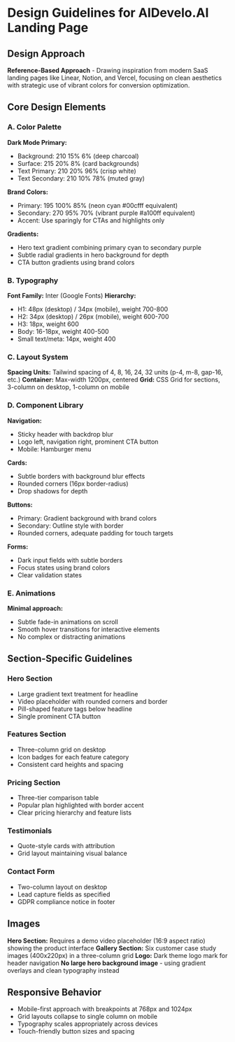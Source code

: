 # Design Guidelines for AIDevelo.AI Landing Page

## Design Approach
**Reference-Based Approach** - Drawing inspiration from modern SaaS landing pages like Linear, Notion, and Vercel, focusing on clean aesthetics with strategic use of vibrant colors for conversion optimization.

## Core Design Elements

### A. Color Palette
**Dark Mode Primary:**
- Background: 210 15% 6% (deep charcoal)
- Surface: 215 20% 8% (card backgrounds) 
- Text Primary: 210 20% 96% (crisp white)
- Text Secondary: 210 10% 78% (muted gray)

**Brand Colors:**
- Primary: 195 100% 85% (neon cyan #00cfff equivalent)
- Secondary: 270 95% 70% (vibrant purple #a100ff equivalent)
- Accent: Use sparingly for CTAs and highlights only

**Gradients:**
- Hero text gradient combining primary cyan to secondary purple
- Subtle radial gradients in hero background for depth
- CTA button gradients using brand colors

### B. Typography
**Font Family:** Inter (Google Fonts)
**Hierarchy:**
- H1: 48px (desktop) / 34px (mobile), weight 700-800
- H2: 34px (desktop) / 26px (mobile), weight 600-700  
- H3: 18px, weight 600
- Body: 16-18px, weight 400-500
- Small text/meta: 14px, weight 400

### C. Layout System
**Spacing Units:** Tailwind spacing of 4, 8, 16, 24, 32 units (p-4, m-8, gap-16, etc.)
**Container:** Max-width 1200px, centered
**Grid:** CSS Grid for sections, 3-column on desktop, 1-column on mobile

### D. Component Library

**Navigation:**
- Sticky header with backdrop blur
- Logo left, navigation right, prominent CTA button
- Mobile: Hamburger menu

**Cards:**
- Subtle borders with background blur effects
- Rounded corners (16px border-radius)
- Drop shadows for depth

**Buttons:**
- Primary: Gradient background with brand colors
- Secondary: Outline style with border
- Rounded corners, adequate padding for touch targets

**Forms:**
- Dark input fields with subtle borders
- Focus states using brand colors
- Clear validation states

### E. Animations
**Minimal approach:**
- Subtle fade-in animations on scroll
- Smooth hover transitions for interactive elements
- No complex or distracting animations

## Section-Specific Guidelines

### Hero Section
- Large gradient text treatment for headline
- Video placeholder with rounded corners and border
- Pill-shaped feature tags below headline
- Single prominent CTA button

### Features Section  
- Three-column grid on desktop
- Icon badges for each feature category
- Consistent card heights and spacing

### Pricing Section
- Three-tier comparison table
- Popular plan highlighted with border accent
- Clear pricing hierarchy and feature lists

### Testimonials
- Quote-style cards with attribution
- Grid layout maintaining visual balance

### Contact Form
- Two-column layout on desktop
- Lead capture fields as specified
- GDPR compliance notice in footer

## Images
**Hero Section:** Requires a demo video placeholder (16:9 aspect ratio) showing the product interface
**Gallery Section:** Six customer case study images (400x220px) in a three-column grid
**Logo:** Dark theme logo mark for header navigation
**No large hero background image** - using gradient overlays and clean typography instead

## Responsive Behavior
- Mobile-first approach with breakpoints at 768px and 1024px
- Grid layouts collapse to single column on mobile
- Typography scales appropriately across devices
- Touch-friendly button sizes and spacing